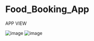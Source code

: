 # Food_Booking_App

APP VIEW


![image](https://user-images.githubusercontent.com/114052035/212543678-cef73d0d-6324-44bc-80d9-6efaae5b0057.png)
![image](https://user-images.githubusercontent.com/114052035/212543623-b6329a3b-1930-4010-892f-754d12748030.png)

